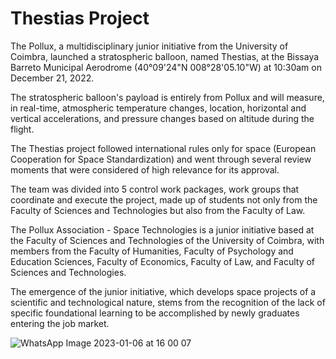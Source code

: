 # Thestias Project

The Pollux, a multidisciplinary junior initiative from the University of Coimbra, launched a stratospheric balloon, named Thestias, at the Bissaya Barreto Municipal Aerodrome (40°09'24"N 008°28'05.10"W) at 10:30am on December 21, 2022.

The stratospheric balloon's payload is entirely from Pollux and will measure, in real-time, atmospheric temperature changes, location, horizontal and vertical accelerations, and pressure changes based on altitude during the flight.

The Thestias project followed international rules only for space (European Cooperation for Space Standardization) and went through several review moments that were considered of high relevance for its approval.

The team was divided into 5 control work packages, work groups that coordinate and execute the project, made up of students not only from the Faculty of Sciences and Technologies but also from the Faculty of Law.

The Pollux Association - Space Technologies is a junior initiative based at the Faculty of Sciences and Technologies of the University of Coimbra, with members from the Faculty of Humanities, Faculty of Psychology and Education Sciences, Faculty of Economics, Faculty of Law, and Faculty of Sciences and Technologies.

The emergence of the junior initiative, which develops space projects of a scientific and technological nature, stems from the recognition of the lack of specific foundational learning to be accomplished by newly graduates entering the job market.

![WhatsApp Image 2023-01-06 at 16 00 07](https://user-images.githubusercontent.com/103609396/218454384-5c0d39e1-a140-462a-92d5-0eb097796e0a.jpeg)
